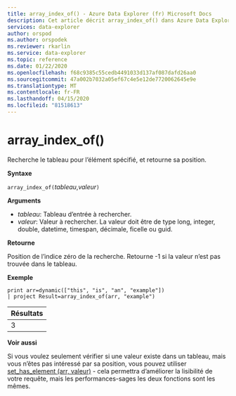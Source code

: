 ```yaml
---
title: array_index_of() - Azure Data Explorer (fr) Microsoft Docs
description: Cet article décrit array_index_of() dans Azure Data Explorer.
services: data-explorer
author: orspod
ms.author: orspodek
ms.reviewer: rkarlin
ms.service: data-explorer
ms.topic: reference
ms.date: 01/22/2020
ms.openlocfilehash: f68c9385c55cedb4491033d137af087dafd26aa0
ms.sourcegitcommit: 47a002b7032a05ef67c4e5e12de7720062645e9e
ms.translationtype: MT
ms.contentlocale: fr-FR
ms.lasthandoff: 04/15/2020
ms.locfileid: "81518613"
---
```

# <a name="array_index_of"></a>array_index_of()

Recherche le tableau pour l’élément spécifié, et retourne sa position.

**Syntaxe**

`array_index_of(`*tableau*,*valeur*`)`

**Arguments**

* *tableau*: Tableau d’entrée à rechercher.
* *valeur*: Valeur à rechercher. La valeur doit être de type long, integer, double, datetime, timespan, décimale, ficelle ou guid.

**Retourne**

Position de l’indice zéro de la recherche.
Retourne -1 si la valeur n’est pas trouvée dans le tableau.

**Exemple**

```kusto
print arr=dynamic(["this", "is", "an", "example"]) 
| project Result=array_index_of(arr, "example")
```

|Résultats|
|---|
|3|

**Voir aussi**

Si vous voulez seulement vérifier si une valeur existe dans un tableau, mais vous n’êtes pas intéressé par sa position, vous pouvez utiliser [set_has_element (arr, valeur)](sethaselementfunction.md) - cela permettra d’améliorer la lisibilité de votre requête, mais les performances-sages les deux fonctions sont les mêmes.